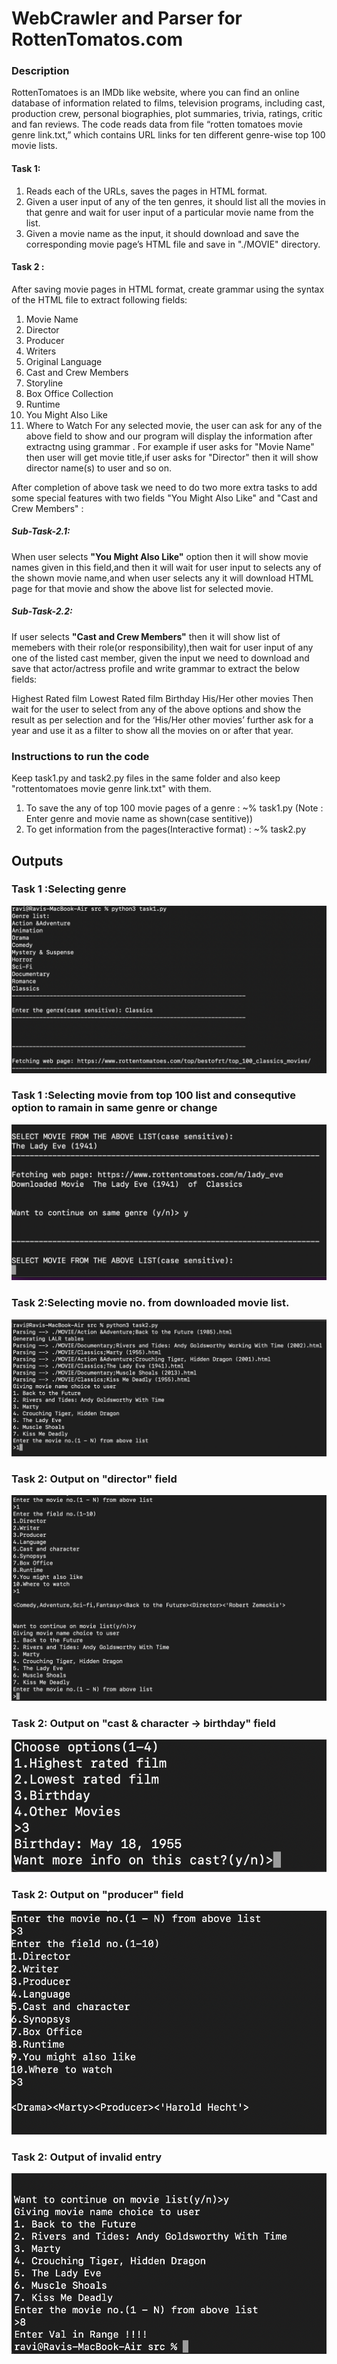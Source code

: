 # WebCrawler and Parser for RottenTomatos.com
### Description
RottenTomatoes is an IMDb like website, where you can find an online database of information related to films, television programs, including cast, production crew, personal biographies, plot summaries, trivia, ratings, critic and fan reviews.
The code reads data from file “rotten tomatoes movie genre link.txt,” which contains URL links for ten different genre-wise top 100 movie lists. 

#### Task 1:
1. Reads each of the URLs, saves the pages in HTML format.
2. Given a user input of any of the ten genres, it should list all the movies in that genre and wait for user input of a particular movie name from the list.
3. Given a movie name as the input, it should download and save the corresponding movie page’s HTML file and save in  "./MOVIE" directory.

#### Task 2 :
After saving movie pages in HTML format, create grammar using the syntax of the HTML file to extract following fields:

1. Movie Name
2. Director
3. Producer
4. Writers
5. Original Language
6. Cast and Crew Members
7. Storyline
8. Box Office Collection
9. Runtime
10. You Might Also Like
11. Where to Watch
For any selected movie, the user can ask for any of the above field to show and our program will display the information after extractng using grammar . For example if user asks for "Movie Name" then user will get movie title,if user asks for "Director" then it will show director name(s) to user and so on.

After completion of above task we need to do two more extra tasks to add some special features with two fields "You Might Also Like" and "Cast and Crew Members" :

##### Sub-Task-2.1: 
When user selects **"You Might Also Like"** option then it will show movie names given in this field,and then it will wait for user input to selects any of the shown movie name,and when user selects any it will download HTML page for that movie and show the above list for selected movie.

##### Sub-Task-2.2:
If user selects **"Cast and Crew Members"** then it will show list of memebers with their role(or responsibility),then wait for user input of any one of the listed cast member, given the input we need to download and save that actor/actress profile and write grammar to extract the below fields:

Highest Rated film
Lowest Rated film
Birthday
His/Her other movies
Then wait for the user to select from any of the above options and show the result as per selection and for the ‘His/Her other movies’ further ask for a year and use it as a filter to show all the movies on or after that year.

### Instructions to run the code

Keep task1.py and task2.py files in the same folder and also keep "rottentomatoes movie genre link.txt" with them.
1. To save the any of top 100 movie pages of a genre : ~% task1.py
   (Note : Enter genre and movie name as shown(case sentitive))
2. To get information from the pages(Interactive format) :  ~% task2.py

## Outputs
### Task 1 :Selecting genre

![task1](https://github.com/rvravi77/WebCrawler-and-Parser/blob/main/img/1.png)

### Task 1 :Selecting movie from top 100 list and consequtive option to ramain in same genre or change

![task1](https://github.com/rvravi77/WebCrawler-and-Parser/blob/main/img/2.png)

### Task 2:Selecting movie no. from downloaded movie list.

![task2](https://github.com/rvravi77/WebCrawler-and-Parser/blob/main/img/3.png)

### Task 2: Output on **"director"** field

![task2](https://github.com/rvravi77/WebCrawler-and-Parser/blob/main/img/4.png)

### Task 2: Output on **"cast & character -> birthday"** field

![task2](https://github.com/rvravi77/WebCrawler-and-Parser/blob/main/img/5.png)

### Task 2: Output on **"producer"** field

![task2](https://github.com/rvravi77/WebCrawler-and-Parser/blob/main/img/6.png)

### Task 2: Output of invalid entry

![task2](https://github.com/rvravi77/WebCrawler-and-Parser/blob/main/img/7.png)

